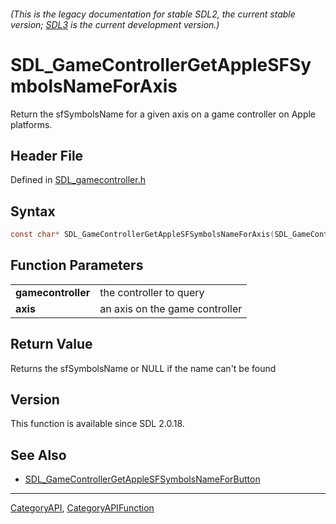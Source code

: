 ###### (This is the legacy documentation for stable SDL2, the current stable version; [SDL3](https://wiki.libsdl.org/SDL3/) is the current development version.)
# SDL_GameControllerGetAppleSFSymbolsNameForAxis

Return the sfSymbolsName for a given axis on a game controller on Apple platforms.

## Header File

Defined in [SDL_gamecontroller.h](https://github.com/libsdl-org/SDL/blob/SDL2/include/SDL_gamecontroller.h)

## Syntax

```c
const char* SDL_GameControllerGetAppleSFSymbolsNameForAxis(SDL_GameController *gamecontroller, SDL_GameControllerAxis axis);

```

## Function Parameters

|                        |                                |
| ---------------------- | ------------------------------ |
| **gamecontroller**     | the controller to query        |
| **axis**               | an axis on the game controller |

## Return Value

Returns the sfSymbolsName or NULL if the name can't be found

## Version

This function is available since SDL 2.0.18.

## See Also

- [SDL_GameControllerGetAppleSFSymbolsNameForButton](SDL_GameControllerGetAppleSFSymbolsNameForButton)

----
[CategoryAPI](CategoryAPI), [CategoryAPIFunction](CategoryAPIFunction)

